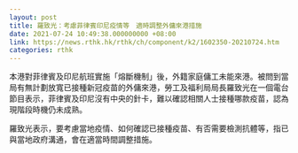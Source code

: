 ```yaml
---
layout: post
title: 羅致光：考慮菲律賓印尼疫情等　適時調整外傭來港措施
date: 2021-07-24 10:49:38.000000000 +08:00
link: https://news.rthk.hk/rthk/ch/component/k2/1602350-20210724.htm
categories: rthk
---
```


本港對菲律賓及印尼航班實施「熔斷機制」後，外籍家庭傭工未能來港。被問到當局有無計劃放寬已接種新冠疫苗的外傭來港，勞工及福利局局長羅致光在一個電台節目表示，菲律賓及印尼沒有中央的針卡，難以確認相關人士接種哪款疫苗，認為現階段時機仍未成熟。

羅致光表示，要考慮當地疫情、如何確認已接種疫苗、有否需要檢測抗體等，指已與當地政府溝通，會在適當時間調整措施。
